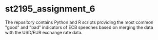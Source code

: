 # st2195_assignment_6
The repository contains Python and R scripts providing the most common "good" and "bad" indicators of ECB speeches based on merging the data with the USD/EUR exchange rate data.
